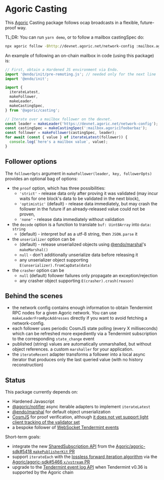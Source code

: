 # Agoric Casting

This [Agoric](https://agoric.com) Casting package follows ocap broadcasts in a
flexible, future-proof way.

TL;DR: You can run `yarn demo`, or to follow a mailbox castingSpec do:
```sh
npx agoric follow -Bhttp://devnet.agoric.net/network-config :mailbox.agoric1foobarbaz -otext
```

An example of following an on-chain mailbox in code (using this package) is:

```js
// First, obtain a Hardened JS environment via Endo.
import '@endo/init/pre-remoting.js'; // needed only for the next line
import '@endo/init';

import {
  iterateLatest,
  makeFollower,
  makeLeader,
  makeCastingSpec,
} from '@agoric/casting';

// Iterate over a mailbox follower on the devnet.
const leader = makeLeader('https://devnet.agoric.net/network-config');
const castingSpec = makeCastingSpec(':mailbox.agoric1foobarbaz');
const follower = makeFollower(castingSpec, leader);
for await (const { value } of iterateLatest(follower)) {
  console.log(`here's a mailbox value`, value);
}
```

## Follower options

The `followerOpts` argument in `makeFollower(leader, key, followerOpts)` provides an optional bag of options:
- the `proof` option, which has three possibilities:
  - `'strict'` - release data only after proving it was validated (may incur waits for one block's data to be validated in the next block),
  - `'optimistic'` (default) - release data immediately, but may crash the follower in the future if an already-released value could not be proven,
  - `'none'` - release data immediately without validation
- the `decode` option is a function to translate `buf: Uint8Array` into `data: string`
  - (default) - interpret buf as a utf-8 string, then `JSON.parse` it
- the `unserializer` option can be
  - (default) - release unserialized objects using [@endo/marshal](https://www.npmjs.com/package/@endo/marshal)'s `makeMarshal()`
  - `null` - don't additionally unserialize data before releasing it
  - any unserializer object supporting `E(unserializer).fromCapData(data)`
- the `crasher` option can be
  - `null` (default) follower failures only propagate an exception/rejection
  - any crasher object supporting `E(crasher).crash(reason)`

## Behind the scenes

- the network config contains enough information to obtain Tendermint RPC nodes
  for a given Agoric network.  You can use `makeLeaderFromRpcAddresses` directly
  if you want to avoid fetching a network-config.
- each follower uses periodic CosmJS state polling (every X milliseconds) which
  can be refreshed more expediently via a Tendermint subscription to the
  corresponding `state_change` event
- published (string) values are automatically unmarshalled, but without object references.   a custom `marshaller` for your application.
- the `iterateRecent` adapter transforms a follower into a local async iterator
  that produces only the last queried value (with no history reconstruction)

## Status

This package currently depends on:
- Hardened Javascript
- [@agoric/notifier](../notifier) async iterable adapters to implement `iterateLatest`
- [@endo/marshal](https://www.npmjs.com/package/@endo/marshal) for default object unserialization
- [CosmJS](https://github.com/cosmos/cosmjs) for proof verification, although [it does not yet support light client tracking of the validator set](https://github.com/cosmos/cosmjs/issues/492)
- a bespoke follower of [WebSocket Tendermint events](https://docs.tendermint.com/master/tendermint-core/subscription.html#legacy-streaming-api)

Short-term goals:
- integrate the new [SharedSubscription API](https://github.com/Agoric/agoric-sdk/pull/5418#discussion_r886253328) from the [Agoric/agoric-sdk#5418 `makePublisherKit` PR](https://github.com/Agoric/agoric-sdk/pull/5418)
- support `iterateEach` with the [lossless forward iteration algorithm](https://github.com/Agoric/agoric-sdk/blob/mfig-vstream/golang/cosmos/x/vstream/spec/01_concepts.md#forward-iteration-lossless-history) via the [Agoric/agoric-sdk#5466 `x/vstream` PR](https://github.com/Agoric/agoric-sdk/pull/5466)
- upgrade to the [Tendermint event log API](https://docs.tendermint.com/master/tendermint-core/subscription.html#event-log-api) when Tendermint v0.36 is supported by the Agoric chain
